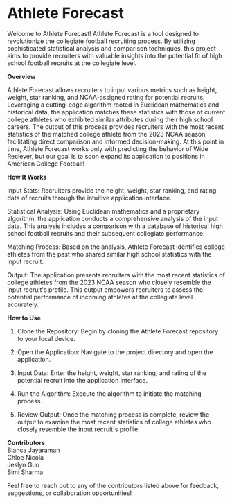 
# <span style="font-size:larger;">Athlete Forecast</span>

Welcome to Athlete Forecast!
Athlete Forecast is a tool designed to revolutionize the collegiate football recruiting process. By utilizing sophisticated statistical analysis and comparison techniques, this project aims to provide recruiters with valuable insights into the potential fit of high school football recruits at the collegiate level.  

**Overview**  

Athlete Forecast allows recruiters to input various metrics such as height, weight, star ranking, and NCAA-assigned rating for potential recruits. Leveraging a cutting-edge algorithm rooted in Euclidean mathematics and historical data, the application matches these statistics with those of current college athletes who exhibited similar attributes during their high school careers. The output of this process provides recruiters with the most recent statistics of the matched college athlete from the 2023 NCAA season, facilitating direct comparison and informed decision-making. At this point in time, Athlete Forecast works only with predicting the behavior of Wide Reciever, but our goal is to soon expand its application to positions in American College Football!  

**How It Works**  

Input Stats: Recruiters provide the height, weight, star ranking, and rating data of recruits through the intuitive application interface.

Statistical Analysis: Using Euclidean mathematics and a proprietary algorithm, the application conducts a comprehensive analysis of the input data. This analysis includes a comparison with a database of historical high school football recruits and their subsequent collegiate performance.

Matching Process: Based on the analysis, Athlete Forecast identifies college athletes from the past who shared similar high school statistics with the input recruit.

Output: The application presents recruiters with the most recent statistics of college athletes from the 2023 NCAA season who closely resemble the input recruit's profile. This output empowers recruiters to assess the potential performance of incoming athletes at the collegiate level accurately.


**How to Use**  

1. Clone the Repository: Begin by cloning the Athlete Forecast repository to your local device.  

2. Open the Application: Navigate to the project directory and open the application.  

3. Input Data: Enter the height, weight, star ranking, and rating of the potential recruit into the application interface.  

4. Run the Algorithm: Execute the algorithm to initiate the matching process.  

5. Review Output: Once the matching process is complete, review the output to examine the most recent statistics of college athletes who closely resemble the input recruit's profile.  


**Contributors**  
Bianca Jayaraman  
Chloe Nicola  
Jeslyn Guo  
Simi Sharma   

Feel free to reach out to any of the contributors listed above for feedback, suggestions, or collaboration opportunities!





